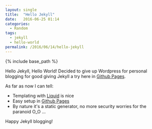 ```yaml
---
layout: single
title:  "Hello Jekyll"
date:   2016-06-25 01:14
categories:
  - Random
tags:
  - jekyll
  - hello-world
permalink: /2016/06/14/hello-jekyll
---
```


{% include base_path %}

Hello Jekyll, Hello World! 
Decided to give up Wordpress for personal blogging for good giving Jekyll a try here in <a href="http://pages.github.com/" target="_blank">Github Pages</a>.

As far as now I can tell:

  * Templating with <a href="https://shopify.github.io/liquid/" target="blank">Liquid</a> is nice
  * Easy setup in <a href="http://pages.github.com/" target="_blank">Github Pages</a>
  * By nature it's a static generator, no more security worries for the paranoid  O_O ...

Happy Jekyll blogging!





